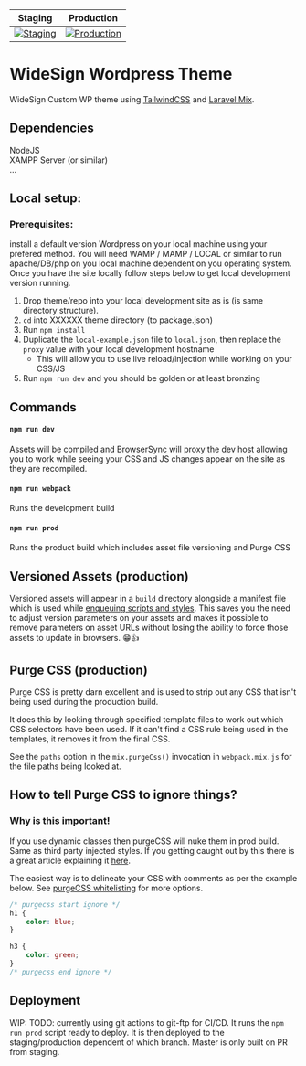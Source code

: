 | Staging                                                                                                                  | Production                                                                                                            |
| ------------------------------------------------------------------------------------------------------------------------ | --------------------------------------------------------------------------------------------------------------------- |
| [![Staging](https://github.com/EltonWhybrow/redhill-tutoring/actions/workflows/staging_release.yml/badge.svg)](https://github.com/EltonWhybrow/redhill-tutoring/actions/workflows/staging_release.yml) | [![Production](https://github.com/EltonWhybrow/redhill-tutoring/actions/workflows/prod_release.yml/badge.svg)](https://github.com/EltonWhybrow/redhill-tutoring/actions/workflows/prod_release.yml) |

# WideSign Wordpress Theme

WideSign Custom WP theme using [TailwindCSS](https://tailwindcss.com/) and [Laravel Mix](https://laravel.com/docs/5.8/mix).

## Dependencies

NodeJS  
XAMPP Server (or similar)  
...

## Local setup:

### Prerequisites:

install a default version Wordpress on your local machine using your prefered method. You will need WAMP / MAMP / LOCAL or similar to run apache/DB/php on you local machine dependent on you operating system.
Once you have the site locally follow steps below to get local development version running.

1. Drop theme/repo into your local development site as is (is same directory structure).
1. `cd` into XXXXXX theme directory (to package.json)
1. Run `npm install`
1. Duplicate the `local-example.json` file to `local.json`, then replace the `proxy` value with your local development hostname
   - This will allow you to use live reload/injection while working on your CSS/JS
1. Run `npm run dev` and you should be golden or at least bronzing

## Commands

#### `npm run dev`

Assets will be compiled and BrowserSync will proxy the dev host allowing you to work while seeing your CSS and JS changes appear on the site as they are recompiled.

#### `npm run webpack`

Runs the development build

#### `npm run prod`

Runs the product build which includes asset file versioning and Purge CSS

## Versioned Assets (production)

Versioned assets will appear in a `build` directory alongside a manifest file which is used while
[enqueuing scripts and styles](https://github.com/mishterk/wp-laravel-mix-theme-boilerplate/blob/master/includes/scripts-and-styles.php).
This saves you the need to adjust version parameters on your assets and makes it possible to remove parameters on
asset URLs without losing the ability to force those assets to update in browsers. 😁👍

## Purge CSS (production)

Purge CSS is pretty darn excellent and is used to strip out any CSS that isn't being used during the production build.

It does this by looking through specified template files to work out which CSS selectors have been used. If it can't
find a CSS rule being used in the templates, it removes it from the final CSS.

See the `paths` option in the `mix.purgeCss()` invocation in `webpack.mix.js` for the file paths being looked at.

## How to tell Purge CSS to ignore things?

### Why is this important!

If you use dynamic classes then purgeCSS will nuke them in prod build.
Same as third party injected styles. If you getting caught out by this there is a great article explaining it [here](https://www.viget.com/articles/a-better-approach-for-using-purgecss-with-tailwind/).

The easiest way is to delineate your CSS with comments as per the example below. See
[purgeCSS whitelisting](https://github.com/FullHuman/purgecss/blob/5314e41edf328e2ad2639549e1587b82a964a42e/docs/whitelisting.md) for more options.

```css
/* purgecss start ignore */
h1 {
	color: blue;
}

h3 {
	color: green;
}
/* purgecss end ignore */
```

## Deployment

WIP: TODO: currently using git actions to git-ftp for CI/CD. It runs the `npm run prod` script ready to deploy. It is then deployed to the staging/production dependent of which branch. Master is only built on PR from staging.
